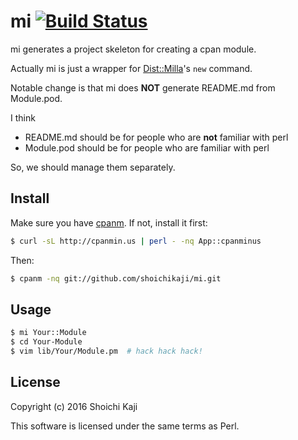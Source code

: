 # mi [![Build Status](https://travis-ci.org/shoichikaji/mi.svg?branch=master)](https://travis-ci.org/shoichikaji/mi)

mi generates a project skeleton for creating a cpan module.

Actually mi is just a wrapper for
[Dist::Milla](https://github.com/miyagawa/Dist-Milla)'s `new` command.

Notable change is that mi does **NOT** generate README.md from Module.pod.

I think

* README.md should be for people who are **not** familiar with perl
* Module.pod should be for people who are familiar with perl

So, we should manage them separately.

## Install

Make sure you have [cpanm](https://github.com/miyagawa/cpanminus).
If not, install it first:

```sh
$ curl -sL http://cpanmin.us | perl - -nq App::cpanminus
```

Then:

```sh
$ cpanm -nq git://github.com/shoichikaji/mi.git
```

## Usage

```sh
$ mi Your::Module
$ cd Your-Module
$ vim lib/Your/Module.pm  # hack hack hack!
```

## License

Copyright (c) 2016 Shoichi Kaji

This software is licensed under the same terms as Perl.
